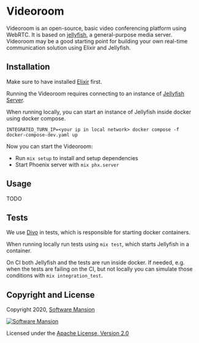 # Videoroom

Videoroom is an open-source, basic video conferencing platform using WebRTC.
It is based on [jellyfish](https://github.com/jellyfish-dev/jellyfish), a general-purpose media server. 
Videoroom may be a good starting point for building your own real-time communication solution using Elixir and Jellyfish.

## Installation 

Make sure to have installed [Elixir](https://elixir-lang.org/install.html) first.

Running the Videoroom requires connecting to an instance of [Jellyfish Server](https://github.com/jellyfish-dev/jellyfish).

When running locally, you can start an instance of Jellyfish inside docker using docker compose.
```
INTEGRATED_TURN_IP=<your ip in local network> docker compose -f docker-compose-dev.yaml up
```

Now you can start the Videoroom:
  * Run `mix setup` to install and setup dependencies
  * Start Phoenix server with `mix phx.server`

## Usage

TODO

## Tests

We use [Divo](https://hexdocs.pm/divo/readme.html) in tests, which is responsible for starting docker containers.

When running locally run tests using `mix test`, which starts Jellyfish in a container.

On CI both Jellyfish and the tests are run inside docker. If needed, e.g. when the tests are failing on the CI, but not locally you can simulate those conditions with `mix integration_test`.


## Copyright and License

Copyright 2020, [Software Mansion](https://swmansion.com/?utm_source=git&utm_medium=readme&utm_campaign=membrane_template_plugin)

[![Software Mansion](https://logo.swmansion.com/logo?color=white&variant=desktop&width=200&tag=membrane-github)](https://swmansion.com/?utm_source=git&utm_medium=readme&utm_campaign=membrane_template_plugin)

Licensed under the [Apache License, Version 2.0](LICENSE)
